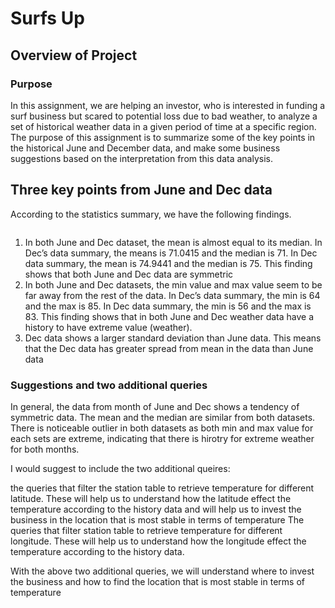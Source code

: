 # Surfs Up

## Overview of Project

### Purpose

In this assignment, we are helping an investor, who is interested in funding a surf business but scared to potential loss due to bad weather,  to analyze a set of historical weather data in a given period of time at a specific region. The purpose of this assignment is to summarize some of the key points in the historical June and December data, and make some business suggestions based on the interpretation from this data analysis.

## Three key points from June and Dec data

According to the statistics summary, we have the following findings. 

![]()
1) In both June and Dec dataset, the mean is almost equal to its median. In Dec’s data summary, the means is 71.0415 and the median is 71. In Dec data summary, the mean is 74.9441 and the median is 75. This finding shows that both June and Dec data are symmetric 
2) In both June and Dec datasets, the min value and max value seem to be far away from the rest of the data. In Dec’s data summary, the min is 64 and the max is 85. In Dec data summary, the min is 56 and the max is 83. This finding shows that in both June and Dec weather data have a history to have extreme value (weather). 
3) Dec data shows a larger standard deviation than June data. This means that the Dec data has greater spread from mean in the data than June data



### Suggestions and two additional queries

In general, the data from month of June and Dec shows a tendency of symmetric data. The mean and the median are similar from both datasets. There is noticeable outlier in both datasets as both min and max value for each sets are extreme, indicating that there is hirotry for extreme weather for both months.

I would suggest to include the two additional queires:

the queries that filter the station table to retrieve temperature for different latitude. These will help us to understand how the latitude effect the temperature according to the history data and will help us to invest the business in the location that is most stable in terms of temperature 
The queries that filter station table to retrieve temperature for different longitude. These will help us to understand how the longitude effect the temperature according to the history data.


With the above two additional queries, we will understand where to invest the business and how to find the location that is most stable in terms of temperature

